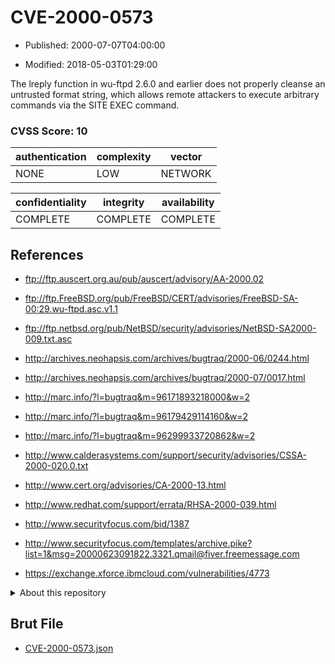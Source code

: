 # CVE-2000-0573

- Published: 2000-07-07T04:00:00

- Modified: 2018-05-03T01:29:00

The lreply function in wu-ftpd 2.6.0 and earlier does not properly cleanse an untrusted format string, which allows remote attackers to execute arbitrary commands via the SITE EXEC command.

### CVSS Score: **10**

| authentication | complexity | vector |
| --- | --- | --- |
| NONE | LOW | NETWORK |

| confidentiality | integrity | availability |
| --- | --- | --- |
| COMPLETE | COMPLETE | COMPLETE |

## References

* ftp://ftp.auscert.org.au/pub/auscert/advisory/AA-2000.02

* ftp://ftp.FreeBSD.org/pub/FreeBSD/CERT/advisories/FreeBSD-SA-00:29.wu-ftpd.asc.v1.1

* ftp://ftp.netbsd.org/pub/NetBSD/security/advisories/NetBSD-SA2000-009.txt.asc

* http://archives.neohapsis.com/archives/bugtraq/2000-06/0244.html

* http://archives.neohapsis.com/archives/bugtraq/2000-07/0017.html

* http://marc.info/?l=bugtraq&m=96171893218000&w=2

* http://marc.info/?l=bugtraq&m=96179429114160&w=2

* http://marc.info/?l=bugtraq&m=96299933720862&w=2

* http://www.calderasystems.com/support/security/advisories/CSSA-2000-020.0.txt

* http://www.cert.org/advisories/CA-2000-13.html

* http://www.redhat.com/support/errata/RHSA-2000-039.html

* http://www.securityfocus.com/bid/1387

* http://www.securityfocus.com/templates/archive.pike?list=1&msg=20000623091822.3321.qmail@fiver.freemessage.com

* https://exchange.xforce.ibmcloud.com/vulnerabilities/4773

<details>
<summary>About this repository</summary> 

  This repository is part of the project [Live Hack CVE](https://github.com/Live-Hack-CVE). Main website can be found [www.live-hack.org](https://www.live-hack.org) 
  
  Made by [Sn0wAlice](https://github.com/Sn0wAlice) for the people that care about security and need to have a feed of the latest CVEs. Hope you enjoy it, don't forget to star the repo and follow me on [Twitter](https://twitter.com/Sn0wAlice) and [Github](https://github.com/Sn0wAlice). And that is my [personnal website](https://www.alice-snow.me/)

  - [Home Page](https://github.com/Live-Hack-CVE)
  - [Framework](https://github.com/Live-Hack-CVE/cve-framework)
  - [CVE database](https://github.com/Live-Hack-CVE/full_database)
  - [Changelog](https://github.com/Live-Hack-CVE/Changelog)
</details>

## Brut File

* [CVE-2000-0573.json](https://raw.githubusercontent.com/Live-Hack-CVE/full_database/main/cves/2000/CVE-2000-0573.json)

